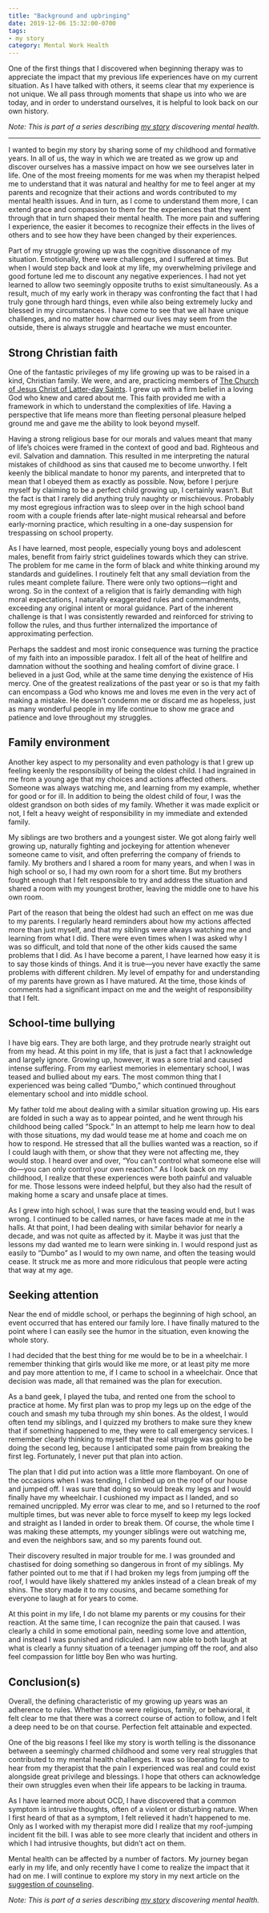 ```yaml
---
title: "Background and upbringing"
date: 2019-12-06 15:32:00-0700
tags:
- my story
category: Mental Work Health
---
```


One of the first things that I discovered when beginning therapy was to appreciate the impact that my previous life experiences have on my current situation. As I have talked with others, it seems clear that my experience is not unique. We all pass through moments that shape us into who we are today, and in order to understand ourselves, it is helpful to look back on our own history.

_Note: This is part of a series describing [my story](https://bennorris.org/2019/11/09/my-story) discovering mental health._

***

I wanted to begin my story by sharing some of my childhood and formative years. In all of us, the way in which we are treated as we grow up and discover ourselves has a massive impact on how we see ourselves later in life. One of the most freeing moments for me was when my therapist helped me to understand that it was natural and healthy for me to feel anger at my parents and recognize that their actions and words contributed to my mental health issues. And in turn, as I come to understand them more, I can extend grace and compassion to them for the experiences that they went through that in turn shaped their mental health. The more pain and suffering I experience, the easier it becomes to recognize their effects in the lives of others and to see how they have been changed by their experiences.

Part of my struggle growing up was the cognitive dissonance of my situation. Emotionally, there were challenges, and I suffered at times. But when I would step back and look at my life, my overwhelming privilege and good fortune led me to discount any negative experiences. I had not yet learned to allow two seemingly opposite truths to exist simultaneously. As a result, much of my early work in therapy was confronting the fact that I had truly gone through hard things, even while also being extremely lucky and blessed in my circumstances. I have come to see that we all have unique challenges, and no matter how charmed our lives may seem from the outside, there is always struggle and heartache we must encounter.

## Strong Christian faith
One of the fantastic privileges of my life growing up was to be raised in a kind, Christian family. We were, and are, practicing members of [The Church of Jesus Christ of Latter-day Saints](https://www.churchofjesuschrist.org/?lang=eng). I grew up with a firm belief in a loving God who knew and cared about me. This faith provided me with a framework in which to understand the complexities of life. Having a perspective that life means more than fleeting personal pleasure helped ground me and gave me the ability to look beyond myself.

Having a strong religious base for our morals and values meant that many of life’s choices were framed in the context of good and bad. Righteous and evil. Salvation and damnation. This resulted in me interpreting the natural mistakes of childhood as sins that caused me to become unworthy. I felt keenly the biblical mandate to honor my parents, and interpreted that to mean that I obeyed them as exactly as possible. Now, before I perjure myself by claiming to be a perfect child growing up, I certainly wasn’t. But the fact is that I rarely did anything truly naughty or mischievous. Probably my most egregious infraction was to sleep over in the high school band room with a couple friends after late-night musical rehearsal and before early-morning practice, which resulting in a one-day suspension for trespassing on school property.

As I have learned, most people, especially young boys and adolescent males, benefit from fairly strict guidelines towards which they can strive. The problem for me came in the form of black and white thinking around my standards and guidelines. I routinely felt that any small deviation from the rules meant complete failure. There were only two options—right and wrong. So in the context of a religion that is fairly demanding with high moral expectations, I naturally exaggerated rules and commandments, exceeding any original intent or moral guidance. Part of the inherent challenge is that I was consistently rewarded and reinforced for striving to follow the rules, and thus further internalized the importance of approximating perfection.

Perhaps the saddest and most ironic consequence was turning the practice of my faith into an impossible paradox. I felt all of the heat of hellfire and damnation without the soothing and healing comfort of divine grace. I believed in a just God, while at the same time denying the existence of His mercy. One of the greatest realizations of the past year or so is that my faith can encompass a God who knows me and loves me even in the very act of making a mistake. He doesn’t condemn me or discard me as hopeless, just as many wonderful people in my life continue to show me grace and patience and love throughout my struggles.

## Family environment
Another key aspect to my personality and even pathology is that I grew up feeling keenly the responsibility of being the oldest child. I had ingrained in me from a young age that my choices and actions affected others. Someone was always watching me, and learning from my example, whether for good or for ill. In addition to being the oldest child of four, I was the oldest grandson on both sides of my family. Whether it was made explicit or not, I felt a heavy weight of responsibility in my immediate and extended family.

My siblings are two brothers and a youngest sister. We got along fairly well growing up, naturally fighting and jockeying for attention whenever someone came to visit, and often preferring the company of friends to family. My brothers and I shared a room for many years, and when I was in high school or so, I had my own room for a short time. But my brothers fought enough that I felt responsible to try and address the situation and shared a room with my youngest brother, leaving the middle one to have his own room.

Part of the reason that being the oldest had such an effect on me was due to my parents. I regularly heard reminders about how my actions affected more than just myself, and that my siblings were always watching me and learning from what I did. There were even times when I was asked why I was so difficult, and told that none of the other kids caused the same problems that I did. As I have become a parent, I have learned how easy it is to say those kinds of things. And it is true—you never have exactly the same problems with different children. My level of empathy for and understanding of my parents have grown as I have matured. At the time, those kinds of comments had a significant impact on me and the weight of responsibility that I felt.

## School-time bullying
I have big ears. They are both large, and they protrude nearly straight out from my head. At this point in my life, that is just a fact that I acknowledge and largely ignore. Growing up, however, it was a sore trial and caused intense suffering. From my earliest memories in elementary school, I was teased and bullied about my ears. The most common thing that I experienced was being called “Dumbo,” which continued throughout elementary school and into middle school.

My father told me about dealing with a similar situation growing up. His ears are folded in such a way as to appear pointed, and he went through his childhood being called “Spock.” In an attempt to help me learn how to deal with those situations, my dad would tease me at home and coach me on how to respond. He stressed that all the bullies wanted was a reaction, so if I could laugh with them, or show that they were not affecting me, they would stop. I heard over and over, “You can’t control what someone else will do—you can only control your own reaction.” As I look back on my childhood, I realize that these experiences were both painful and valuable for me. Those lessons were indeed helpful, but they also had the result of making home a scary and unsafe place at times.

As I grew into high school, I was sure that the teasing would end, but I was wrong. I continued to be called names, or have faces made at me in the halls. At that point, I had been dealing with similar behavior for nearly a decade, and was not quite as affected by it. Maybe it was just that the lessons my dad wanted me to learn were sinking in. I would respond just as easily to “Dumbo” as I would to my own name, and often the teasing would cease. It struck me as more and more ridiculous that people were acting that way at my age.

## Seeking attention
Near the end of middle school, or perhaps the beginning of high school, an event occurred that has entered our family lore. I have finally matured to the point where I can easily see the humor in the situation, even knowing the whole story.

I had decided that the best thing for me would be to be in a wheelchair. I remember thinking that girls would like me more, or at least pity me more and pay more attention to me, if I came to school in a wheelchair. Once that decision was made, all that remained was the plan for execution.

As a band geek, I played the tuba, and rented one from the school to practice at home. My first plan was to prop my legs up on the edge of the couch and smash my tuba through my shin bones. As the oldest, I would often tend my siblings, and I quizzed my brothers to make sure they knew that if something happened to me, they were to call emergency services. I remember clearly thinking to myself that the real struggle was going to be doing the second leg, because I anticipated some pain from breaking the first leg. Fortunately, I never put that plan into action.

The plan that I did put into action was a little more flamboyant. On one of the occasions when I was tending, I climbed up on the roof of our house and jumped off. I was sure that doing so would break my legs and I would finally have my wheelchair. I cushioned my impact as I landed, and so remained uncrippled.  My error was clear to me, and so I returned to the roof multiple times, but was never able to force myself to keep my legs locked and straight as I landed in order to break them. Of course, the whole time I was making these attempts, my younger siblings were out watching me, and even the neighbors saw, and so my parents found out.

Their discovery resulted in major trouble for me. I was grounded and chastised for doing something so dangerous in front of my siblings. My father pointed out to me that if I had broken my legs from jumping off the roof, I would have likely shattered my ankles instead of a clean break of my shins. The story made it to my cousins, and became something for everyone to laugh at for years to come.

At this point in my life, I do not blame my parents or my cousins for their reaction. At the same time, I can recognize the pain that caused. I was clearly a child in some emotional pain, needing some love and attention, and instead I was punished and ridiculed. I am now able to both laugh at what is clearly a funny situation of a teenager jumping off the roof, and also feel compassion for little boy Ben who was hurting.

## Conclusion(s)
Overall, the defining characteristic of my growing up years was an adherence to rules. Whether those were religious, family, or behavioral, it felt clear to me that there was a correct course of action to follow, and I felt a deep need to be on that course. Perfection felt attainable and expected.

One of the big reasons I feel like my story is worth telling is the dissonance between a seemingly charmed childhood and some very real struggles that contributed to my mental health challenges. It was so liberating for me to hear from my therapist that the pain I experienced was real and could exist alongside great privilege and blessings. I hope that others can acknowledge their own struggles even when their life appears to be lacking in trauma.

As I have learned more about OCD, I have discovered that a common symptom is intrusive thoughts, often of a violent or disturbing nature. When I first heard of that as a symptom, I felt relieved it hadn’t happened to me. Only as I worked with my therapist more did I realize that my roof-jumping incident fit the bill. I was able to see more clearly that incident and others in which I had intrusive thoughts, but didn’t act on them.

Mental health can be affected by a number of factors. My journey began early in my life, and only recently have I come to realize the impact that it had on me. I will continue to explore my story in my next article on the [suggestion of counseling](https://bennorris.org/2019/12/23/suggestion-of-counseling/).

_Note: This is part of a series describing [my story](https://bennorris.org/2019/11/09/my-story) discovering mental health._